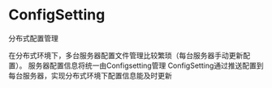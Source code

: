 ConfigSetting
================

分布式配置管理

在分布式环境下，多台服务器配置文件管理比较繁琐（每台服务器手动更新配置）。
服务器配置信息将统一由Configsetting管理
ConfigSetting通过推送配置到每台服务器，实现分布式环境下配置信息能及时更新
